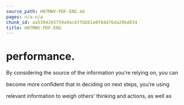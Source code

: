 ```yaml
---
source_path: H07MWV-PDF-ENG.md
pages: n/a-n/a
chunk_id: aa5394265759a9ac6ffbbb1a0f84d76da29bd034
title: H07MWV-PDF-ENG
---
```

# performance.

By considering the source of the information you’re relying on, you can

become more conﬁdent that in deciding on next steps, you’re using

relevant information to weigh others’ thinking and actions, as well as
